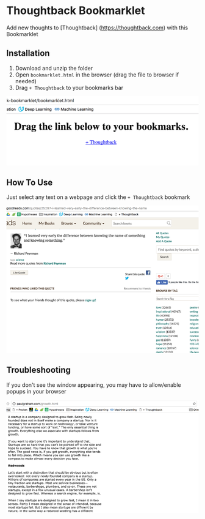 # Thoughtback Bookmarklet
Add new thoughts to [Thoughtback] (https://thoughtback.com) with this Bookmarklet

## Installation
  1. Download and unzip the folder
  2. Open `bookmarklet.html` in the browser (drag the file to browser if needed)
  3. Drag `+ Thoughtback` to your bookmarks bar
  
  ![Drag Thoughtback bookmarklet gif](https://github.com/badalyan/thoughtback-bookmarklet/blob/master/gifs/Drag%20to%20bookmark%20bar.gif)
  


## How To Use
Just select any text on a webpage and click the `+ Thoughtback` bookmark

![Add thoughtback bookmarklet gif](https://github.com/badalyan/thoughtback-bookmarklet/blob/master/gifs/Add%20thought.gif)


## Troubleshooting
If you don't see the window appearing, you may have to allow/enable popups in your browser

![Enable thoughtback bookmarklet gif](https://github.com/badalyan/thoughtback-bookmarklet/blob/master/gifs/Popup.gif)




